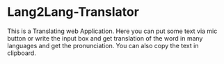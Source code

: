 # Lang2Lang-Translator
This is a Translating web Application. Here you can put some text via mic button or write the input box and get translation of the word in many languages and get the pronunciation. You can also copy the text in clipboard.
